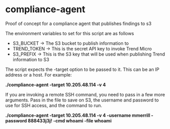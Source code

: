 # compliance-agent
Proof of concept for a compliance agent that publishes findings to s3

The environment variables to set for this script are as follows

* S3_BUCKET -> The S3 bucket to publish information to
* TREND_TOKEN -> This is the secret API key to invoke Trend Micro
* S3_PREFIX -> This is the S3 key that will be used when publishing Trend information to S3


The script expects the -target option to be passed to it.  This can be an IP address or a host.  For example:

**./compliance-agent -target 10.205.48.114 -v 4**

If you are invoking a remote SSH command, you need to pass in a few more arguments.  Pass in the file to save on S3, the username and password to use for SSH access, and the command to run.

**./compliance-agent -target 10.205.48.114 -v 4 -username mmerrill -password 888433j3j! -cmd whoami -file whoami**
